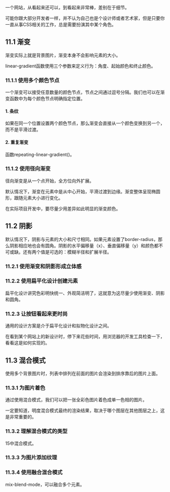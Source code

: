 一个网站，从看起来还可以，到看起来非常棒，差别在于细节。

可能你跟大部分开发者一样，并不认为自己也是个设计师或者艺术家，但是只要你一直从事CSS相关的工作，总是需要扮演其中某个角色。

## 11.1 渐变

渐变实际上就是背景图片，渐变本身不会影响元素的大小。

linear-gradient函数使用三个参数来定义行为：角度、起始颜色和终止颜色。

### 11.1.1 使用多个颜色节点

一个渐变可以接受任意数量的颜色节点，节点之间通过逗号分隔。我们也可以在渐变函数中为每个颜色节点明确指定位置。

#### 1. 条纹

如果在同一个位置设置两个颜色节点，那么渐变会直接从一个颜色变换到另一个，而不是平滑过渡。

#### 2. 重复渐变

函数repeating-linear-gradient()。

### 11.1.2 使用径向渐变

径向渐变是从一个点开始，全方位向外扩展。

默认情况下，渐变在元素中是从中心开始，平滑过渡到边缘。渐变整体呈现椭圆形，跟随元素大小进行变化。

在实际项目开发中，要尽量少用差异如此明显的渐变颜色。

## 11.2 阴影

默认情况下，阴影与元素的大小和尺寸相同。如果元素设置了border-radius，那么阴影相应地也会有圆角。阴影的水平偏移量（x）、垂直偏移量（y）和颜色都不可或缺。还有两个值是可选的：模糊半径和扩展半径。

### 11.2.1 使用渐变和阴影形成立体感

### 11.2.2 使用扁平化设计创建元素

扁平化设计讲究色彩明快统一、外观简洁明了，这就意为这尽量少使用渐变、阴影和圆角。

### 11.2.3 让按钮看起来更时尚

通用的设计方案是介于扁平化设计和拟物化设计之间。

在看到某个网站上的新设计时，停下来花些时间，用浏览器的开发工具检查一下，看看这是如何实现的。

## 11.3 混合模式

使用多个背景图片时，列表中排列在前面的图片会渲染到排序靠后的图片上面。

### 11.3.1 为图片着色

通过使用混合模式，我们可以把一张全彩色图片着色成单一色相的图片。

一定要知道，明度混合模式最终的渲染结果，取决于哪个图层在其他图层之上，这是非常重要的。

### 11.3.2 理解混合模式的类型

15中混合模式。

### 11.3.3 为图片添加纹理

### 11.3.4 使用融合混合模式

mix-blend-mode，可以融合多个元素。